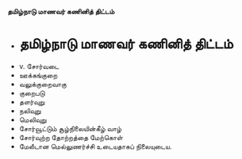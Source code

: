 **தமிழ்நாடு மாணவர் கணினித் திட்டம்**
- # தமிழ்நாடு மாணவர் கணினித் திட்டம்
- v. சோர்வடை
- ஊக்கங்குறை
- வலுக்குறைவாகு
- குறைபடு
- தளர்வுறு
- நலிவுறு
- மெலிவுறு
- சோர்வூட்டும் சூழ்நிலையின்கீழ் வாழ்
- சோர்வுற்ற தோற்றத்தை மேற்கொள்
- மேலீடான மெல்லுணர்ச்சி உடையதாகப் நிலையுடைய.

